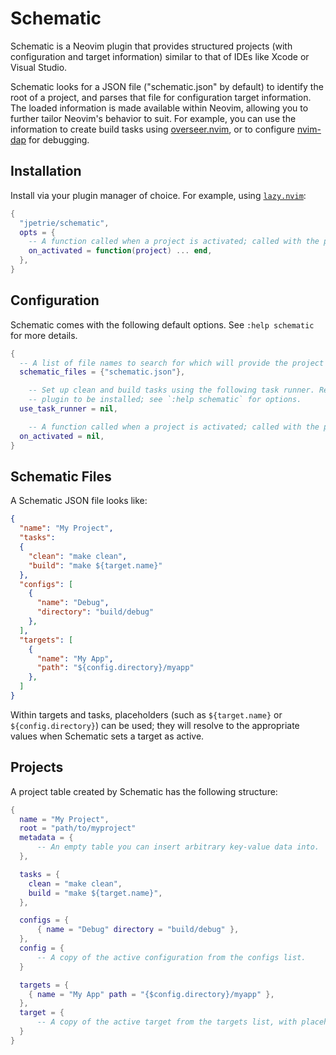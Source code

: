 # Schematic
Schematic is a Neovim plugin that provides structured projects (with configuration and target information) similar to
that of IDEs like Xcode or Visual Studio.

Schematic looks for a JSON file ("schematic.json" by default) to identify the root of a project, and parses that file
for configuration target information. The loaded information is made available within Neovim, allowing you to further
tailor Neovim's behavior to suit. For example, you can use the information to create build tasks using
[overseer.nvim](https://github.com/stevearc/overseer.nvim/), or to configure
[nvim-dap](https://github.com/mfussenegger/nvim-dap) for debugging.

## Installation
Install via your plugin manager of choice. For example, using [`lazy.nvim`](https://github.com/folke/lazy.nvim):

```lua
{
  "jpetrie/schematic",
  opts = {
    -- A function called when a project is activated; called with the project's table.
    on_activated = function(project) ... end,
  },
}
```

## Configuration
Schematic comes with the following default options. See `:help schematic` for more details.

```lua
{
  -- A list of file names to search for which will provide the project schematics.
  schematic_files = {"schematic.json"},

    -- Set up clean and build tasks using the following task runner. Requires the appropriate
    -- plugin to be installed; see `:help schematic` for options.
  use_task_runner = nil,

    -- A function called when a project is activated; called with the project's table.
  on_activated = nil,
}
```

## Schematic Files

A Schematic JSON file looks like:

```json
{
  "name": "My Project",
  "tasks":
  {
    "clean": "make clean",
    "build": "make ${target.name}"
  },
  "configs": [
    {
      "name": "Debug",
      "directory": "build/debug"
    },
  ],
  "targets": [
    {
      "name": "My App",
      "path": "${config.directory}/myapp"
    },
  ]
}
```

Within targets and tasks, placeholders (such as `${target.name}` or `${config.directory}`) can be used; they will
resolve to the appropriate values when Schematic sets a target as active.

## Projects

A project table created by Schematic has the following structure:

```lua
{
  name = "My Project",
  root = "path/to/myproject"
  metadata = {
      -- An empty table you can insert arbitrary key-value data into.
  },

  tasks = {
    clean = "make clean",
    build = "make ${target.name}",
  },

  configs = {
      { name = "Debug" directory = "build/debug" },
  },
  config = {
      -- A copy of the active configuration from the configs list.
  }

  targets = {
    { name = "My App" path = "{$config.directory}/myapp" },
  },
  target = {
      -- A copy of the active target from the targets list, with placeholders resolved.
  }
}
```

